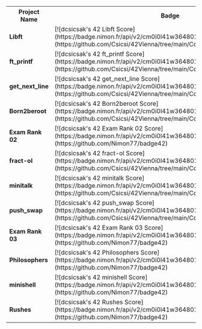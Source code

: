<table>
  <tr>
    <th>Project Name</th>
    <th>Badge</th>
  </tr>
  <tr>
    <td><strong>Libft</strong></td>
    <td>[![dcsicsak's 42 Libft Score](https://badge.nimon.fr/api/v2/cm0i0l41w364801lt3tp2nno0/project/3623787)](https://github.com/Csicsi/42Vienna/tree/main/CommonCore/libft)</td>
  </tr>
  <tr>
    <td><strong>ft_printf</strong></td>
    <td>[![dcsicsak's 42 ft_printf Score](https://badge.nimon.fr/api/v2/cm0i0l41w364801lt3tp2nno0/project/3635368)](https://github.com/Csicsi/42Vienna/tree/main/CommonCore/ft_printf)</td>
  </tr>
  <tr>
    <td><strong>get_next_line</strong></td>
    <td>[![dcsicsak's 42 get_next_line Score](https://badge.nimon.fr/api/v2/cm0i0l41w364801lt3tp2nno0/project/3642897)](https://github.com/Csicsi/42Vienna/tree/main/CommonCore/get_next_line)</td>
  </tr>
  <tr>
    <td><strong>Born2beroot</strong></td>
    <td>[![dcsicsak's 42 Born2beroot Score](https://badge.nimon.fr/api/v2/cm0i0l41w364801lt3tp2nno0/project/3643247)](https://github.com/Csicsi/42Vienna/tree/main/CommonCore/Born2beroot)</td>
  </tr>
  <tr>
    <td><strong>Exam Rank 02</strong></td>
    <td>[![dcsicsak's 42 Exam Rank 02 Score](https://badge.nimon.fr/api/v2/cm0i0l41w364801lt3tp2nno0/project/3674119)](https://github.com/Nimon77/badge42)</td>
  </tr>
  <tr>
    <td><strong>fract-ol</strong></td>
    <td>[![dcsicsak's 42 fract-ol Score](https://badge.nimon.fr/api/v2/cm0i0l41w364801lt3tp2nno0/project/3718913)](https://github.com/Csicsi/42Vienna/tree/main/CommonCore/fract-ol)</td>
  </tr>
  <tr>
    <td><strong>minitalk</strong></td>
    <td>[![dcsicsak's 42 minitalk Score](https://badge.nimon.fr/api/v2/cm0i0l41w364801lt3tp2nno0/project/3723707)](https://github.com/Csicsi/42Vienna/tree/main/CommonCore/minitalk)</td>
  </tr>
  <tr>
    <td><strong>push_swap</strong></td>
    <td>[![dcsicsak's 42 push_swap Score](https://badge.nimon.fr/api/v2/cm0i0l41w364801lt3tp2nno0/project/3715315)](https://github.com/Csicsi/42Vienna/tree/main/CommonCore/push_swap)</td>
  </tr>
  <tr>
    <td><strong>Exam Rank 03</strong></td>
    <td>[![dcsicsak's 42 Exam Rank 03 Score](https://badge.nimon.fr/api/v2/cm0i0l41w364801lt3tp2nno0/project/3838059)](https://github.com/Nimon77/badge42)</td>
  </tr>
  <tr>
    <td><strong>Philosophers</strong></td>
    <td>[![dcsicsak's 42 Philosophers Score](https://badge.nimon.fr/api/v2/cm0i0l41w364801lt3tp2nno0/project/3872058)](https://github.com/Nimon77/badge42)</td>
  </tr>
  <tr>
    <td><strong>minishell</strong></td>
    <td>[![dcsicsak's 42 minishell Score](https://badge.nimon.fr/api/v2/cm0i0l41w364801lt3tp2nno0/project/3872059)](https://github.com/Nimon77/badge42)</td>
  </tr>
  <tr>
    <td><strong>Rushes</strong></td>
    <td>[![dcsicsak's 42 Rushes Score](https://badge.nimon.fr/api/v2/cm0i0l41w364801lt3tp2nno0/project/3631308)](https://github.com/Nimon77/badge42)</td>
  </tr>
</table>

